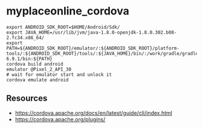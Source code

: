 # myplaceonline_cordova

```
export ANDROID_SDK_ROOT=$HOME/Android/Sdk/
export JAVA_HOME=/usr/lib/jvm/java-1.8.0-openjdk-1.8.0.302.b08-2.fc34.x86_64/
export PATH=${ANDROID_SDK_ROOT}/emulator/:${ANDROID_SDK_ROOT}/platform-tools/:${ANDROID_SDK_ROOT}/tools/:${JAVA_HOME}/bin/:/work/gradle/gradle-6.9.1/bin:${PATH}
cordova build android
emulator @Pixel_2_API_30
# wait for emulator start and unlock it
cordova emulate android
```

## Resources

* <https://cordova.apache.org/docs/en/latest/guide/cli/index.html>
* <https://cordova.apache.org/plugins/>
